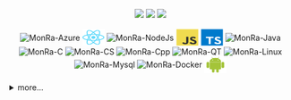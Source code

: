 <!--Hello
<h2><img src="https://emojis.slackmojis.com/emojis/images/1531849430/4246/blob-sunglasses.gif?1531849430" width="30"/> Hi 👋 , I'm MonRá! <img src="https://media.giphy.com/media/12oufCB0MyZ1Go/giphy.gif" width="50"></h2>
-->

<div>
  </p>
  <div align="center">
   <a href="https://www.facebook.com/ramon.chaib" target="_blank"><img src="https://img.shields.io/badge/-Facebook-%230077B5?style=for-the-badge&logo=facebook&logoColor=white" target="_blank"></a> 
  <a href="https://www.instagram.com/monrapps/" target="_blank"><img src="https://img.shields.io/badge/-Instagram-%23E4405F?style=for-the-badge&logo=instagram&logoColor=white" target="_blank"></a>
  <a href="https://www.linkedin.com/in/ramon-chaib-27007635/" target="_blank"><img src="https://img.shields.io/badge/-LinkedIn-%230077B5?style=for-the-badge&logo=linkedin&logoColor=white" target="_blank"></a>   
</div>
  
 <div style="display: inline_block" align="center"><br>
  <img align="center" alt="MonRa-Azure" height="30" width="40" src="https://cdn.jsdelivr.net/gh/devicons/devicon/icons/azure/azure-original.svg">
  <img align="center" alt="MonRa-React" height="30" width="40" src="https://raw.githubusercontent.com/devicons/devicon/master/icons/react/react-original.svg">
  <img align="center" alt="MonRa-NodeJs" height="30" width="40" src="https://cdn.jsdelivr.net/gh/devicons/devicon/icons/nodejs/nodejs-original.svg">
  <img align="center" alt="MonRa-Js" height="30" width="40" src="https://raw.githubusercontent.com/devicons/devicon/master/icons/javascript/javascript-original.svg">     <img align="center" alt="MonRa-Ts" height="30" width="40" src="https://raw.githubusercontent.com/devicons/devicon/master/icons/typescript/typescript-original.svg">
  <img align="center" alt="MonRa-Java" height="30" width="40" src="https://cdn.jsdelivr.net/gh/devicons/devicon/icons/java/java-original.svg">
  <img align="center" alt="MonRa-C" height="30" width="40" src="https://cdn.jsdelivr.net/gh/devicons/devicon/icons/c/c-original.svg">
  <img align="center" alt="MonRa-CS" height="30" width="40" src="https://cdn.jsdelivr.net/gh/devicons/devicon/icons/csharp/csharp-original.svg">
  <img align="center" alt="MonRa-Cpp" height="30" width="40" src="https://cdn.jsdelivr.net/gh/devicons/devicon/icons/cplusplus/cplusplus-original.svg">
  <img align="center" alt="MonRa-QT" height="30" width="40" src="https://cdn.jsdelivr.net/gh/devicons/devicon/icons/qt/qt-original.svg">
  <img align="center" alt="MonRa-Linux" height="30" width="40" src="https://cdn.jsdelivr.net/gh/devicons/devicon/icons/linux/linux-original.svg">
  <img align="center" alt="MonRa-Mysql" height="30" width="40" src="https://cdn.jsdelivr.net/gh/devicons/devicon/icons/mysql/mysql-original.svg">
  <img align="center" alt="MonRa-Docker" height="30" width="40" src="https://cdn.jsdelivr.net/gh/devicons/devicon/icons/docker/docker-original.svg">  
  <img align="center" alt="MonRa-Android" height="30" width="40" src="https://github.com/devicons/devicon/blob/master/icons/android/android-original.svg">
  
</div>
</a>

</br>
<!--
[![github activity graph](https://activity-graph.herokuapp.com/graph?username=monrapps&theme=chartreuse-dark)](https://github.com/monrapps/)
-->
<div>
<details>
      <summary>more...</summary>
      
<!--
### <img src="https://media.giphy.com/media/VgCDAzcKvsR6OM0uWg/giphy.gif" width="50"> A little more about me...  

```javascript
const monra = {
    pronouns: "He" | "Him",
    code: ["any"],
    askMeAbout: ["any"],
    technologies: {
        backEnd: {
            js: ["any"],
        },
        mobileApp: {
            native: ["Android Development"]
        },
        devOps: ["AWS", "Docker🐳", "Route53", "Nginx"],
        databases: ["mongo", "MySql", "sqlite"],
        misc: ["Firebase", "Socket.IO", "selenium", "open-cv", "php", "SuiteApp"]
    },
    architecture: ["Serverless Architecture", "Progressive web applications", "Single page applications"],
    currentFocus: "Building Robots to ease opertations",
    funFact: "There are two ways to write error-free programs; only the third one works"
};
```
-->

---
<!--START_SECTION:waka-->
![Code Time](http://img.shields.io/badge/Code%20Time-1%2C133%20hrs%207%20mins-blue)

![Profile Views](http://img.shields.io/badge/Profile%20Views-0-blue)

![Lines of code](https://img.shields.io/badge/From%20Hello%20World%20I%27ve%20Written-3.2%20million%20lines%20of%20code-blue)

**🐱 My GitHub Data** 

> 📦 60.1 kB Used in GitHub's Storage 
 > 
> 🏆 1,573 Contributions in the Year 2025
 > 
> 🚫 Not Opted to Hire
 > 
> 📜 24 Public Repositories 
 > 
> 🔑 20 Private Repositories 
 > 
**I'm an Early 🐤** 

```text
🌞 Morning                9202 commits        ████████░░░░░░░░░░░░░░░░░   33.66 % 
🌆 Daytime                11988 commits       ███████████░░░░░░░░░░░░░░   43.85 % 
🌃 Evening                4078 commits        ████░░░░░░░░░░░░░░░░░░░░░   14.92 % 
🌙 Night                  2071 commits        ██░░░░░░░░░░░░░░░░░░░░░░░   07.58 % 
```
📅 **I'm Most Productive on Thursday** 

```text
Monday                   5115 commits        █████░░░░░░░░░░░░░░░░░░░░   18.71 % 
Tuesday                  5013 commits        █████░░░░░░░░░░░░░░░░░░░░   18.34 % 
Wednesday                5124 commits        █████░░░░░░░░░░░░░░░░░░░░   18.74 % 
Thursday                 5878 commits        █████░░░░░░░░░░░░░░░░░░░░   21.50 % 
Friday                   3815 commits        ███░░░░░░░░░░░░░░░░░░░░░░   13.95 % 
Saturday                 1360 commits        █░░░░░░░░░░░░░░░░░░░░░░░░   04.97 % 
Sunday                   1034 commits        █░░░░░░░░░░░░░░░░░░░░░░░░   03.78 % 
```


📊 **This Week I Spent My Time On** 

```text
🕑︎ Time Zone: America/Sao_Paulo

💬 Programming Languages: 
Docker                   1 hr 21 mins        ███████░░░░░░░░░░░░░░░░░░   27.16 % 
YAML                     1 hr 13 mins        ██████░░░░░░░░░░░░░░░░░░░   24.55 % 
Other                    57 mins             █████░░░░░░░░░░░░░░░░░░░░   19.25 % 
JSON                     19 mins             ██░░░░░░░░░░░░░░░░░░░░░░░   06.67 % 
Bash                     17 mins             █░░░░░░░░░░░░░░░░░░░░░░░░   05.75 % 

🔥 Editors: 
VS Code                  4 hrs 59 mins       █████████████████████████   100.00 % 

🐱‍💻 Projects: 
gww-v6i_gridsafe_node    2 hrs 25 mins       ████████████░░░░░░░░░░░░░   48.61 % 
gww-v6i                  1 hr 14 mins        ██████░░░░░░░░░░░░░░░░░░░   24.82 % 
builder                  43 mins             ████░░░░░░░░░░░░░░░░░░░░░   14.47 % 
gridsafe_rpl_controller  12 mins             █░░░░░░░░░░░░░░░░░░░░░░░░   04.03 % 
opkg-repo                8 mins              █░░░░░░░░░░░░░░░░░░░░░░░░   02.83 % 

💻 Operating System: 
WSL                      4 hrs 53 mins       █████████████████████████   98.07 % 
Windows                  5 mins              ░░░░░░░░░░░░░░░░░░░░░░░░░   01.93 % 
```

**I Mostly Code in C++** 

```text
Java                     9 repos             ███░░░░░░░░░░░░░░░░░░░░░░   10.84 % 
JavaScript               8 repos             ██░░░░░░░░░░░░░░░░░░░░░░░   09.64 % 
Python                   8 repos             ██░░░░░░░░░░░░░░░░░░░░░░░   09.64 % 
HTML                     5 repos             ██░░░░░░░░░░░░░░░░░░░░░░░   06.02 % 
Shell                    4 repos             █░░░░░░░░░░░░░░░░░░░░░░░░   04.82 % 
```



**Timeline**

![Lines of Code chart](https://raw.githubusercontent.com/monrapps/monrapps/master/assets/bar_graph.png)


 Last Updated on 01/05/2025 19:22:56 UTC
<!--END_SECTION:waka-->
